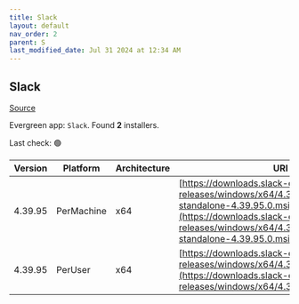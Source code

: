 ```yaml
---
title: Slack
layout: default
nav_order: 2
parent: S
last_modified_date: Jul 31 2024 at 12:34 AM
---
```


## Slack

[Source](https://slack.com/intl/en-au/help/articles/212475728-Deploy-Slack-via-Microsoft-Installer)

Evergreen app: `Slack`. Found **2** installers.

Last check: 🟢

| Version | Platform   | Architecture | URI                                                                                                                                                                                                          |
| ------- | ---------- | ------------ | ------------------------------------------------------------------------------------------------------------------------------------------------------------------------------------------------------------ |
| 4.39.95 | PerMachine | x64          | [https://downloads.slack-edge.com/desktop-releases/windows/x64/4.39.95/slack-standalone-4.39.95.0.msi](https://downloads.slack-edge.com/desktop-releases/windows/x64/4.39.95/slack-standalone-4.39.95.0.msi) |
| 4.39.95 | PerUser    | x64          | [https://downloads.slack-edge.com/desktop-releases/windows/x64/4.39.95/SlackSetup.msi](https://downloads.slack-edge.com/desktop-releases/windows/x64/4.39.95/SlackSetup.msi)                                 |

